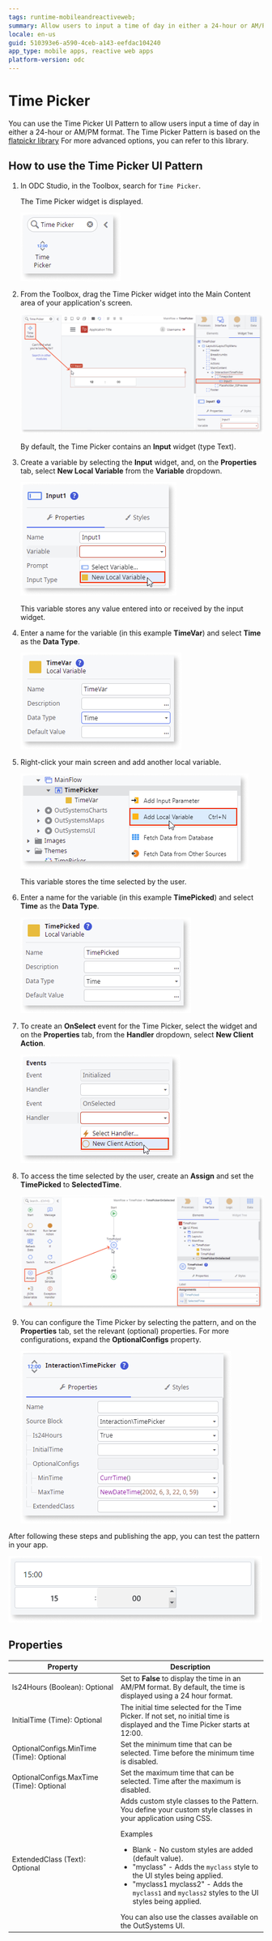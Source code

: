 ```yaml
---
tags: runtime-mobileandreactiveweb;  
summary: Allow users to input a time of day in either a 24-hour or AM/PM format. 
locale: en-us
guid: 510393e6-a590-4ceb-a143-eefdac104240
app_type: mobile apps, reactive web apps
platform-version: odc
---
```


# Time Picker

You can use the Time Picker UI Pattern to allow users input a time of day in either a 24-hour or AM/PM format. The Time Picker Pattern is based on the [flatpickr library](https://flatpickr.js.org/) For more advanced options, you can refer to this library.

## How to use the Time Picker UI Pattern

1. In ODC Studio, in the Toolbox, search for `Time Picker`.
    
    The Time Picker widget is displayed.

    ![Time Picker widget](<images/timepicker-widget-ss.png>)

1. From the Toolbox, drag the Time Picker widget into the Main Content area of your application's screen.

    ![Drag Time Picker widget to screen](<images/timepicker-widget-drag-ss.png>)

    By default, the Time Picker contains an **Input** widget (type Text).

1. Create a variable by selecting the **Input** widget, and, on the **Properties** tab, select **New Local Variable** from the **Variable** dropdown.

    ![Create local variable](<images/timepicker-local-variable-ss.png>)

    This variable stores any value entered into or received by the input widget.

1. Enter a name for the variable (in this example **TimeVar**) and select **Time** as the **Data Type**.

    ![Enter variable name](<images/timepicker-timevar-ss.png>)

1. Right-click your main screen and add another local variable.

    ![Add a new local variable](<images/timepicker-new-loc-var-ss.png>)

    This variable stores the time selected by the user.

1. Enter a name for the variable (in this example **TimePicked**) and select **Time** as the **Data Type**.

    ![Enter a variable name](<images/timepicker-timepicked-ss.png>)

1. To create an **OnSelect** event for the Time Picker, select the widget and on the **Properties** tab, from the **Handler** dropdown, select **New Client Action**.

    ![Create a new client action](<images/timepicker-clientaction-ss.png>)

1. To access the time selected by the user, create an **Assign** and set the **TimePicked** to **SelectedTime**.

    ![Create an Assign](<images/timepicker-assign-ss.png>)

1. You can configure the Time Picker by selecting the pattern, and on the **Properties** tab, set the relevant (optional) properties. For more configurations, expand the **OptionalConfigs** property.

    ![Set the properties](<images/timepicker-properties-ss.png>)

After following these steps and publishing the app, you can test the pattern in your app. 

![Result](<images/timepicker-result-ss.png>)
## Properties

| Property  | Description  | 
|---|---|
|  Is24Hours (Boolean): Optional | Set to **False** to display the time in an AM/PM format. By default, the time is displayed using a 24 hour format.  | 
|  InitialTime (Time): Optional | The initial time selected for the Time Picker. If not set, no initial time is displayed and the Time Picker starts at 12:00.  | 
| OptionalConfigs.MinTime (Time): Optional  |  Set the minimum time that can be selected. Time before the minimum time is disabled. | 
| OptionalConfigs.MaxTime (Time): Optional  | Set the maximum time that can be selected. Time after the maximum is disabled.  | 
| ExtendedClass (Text): Optional  | Adds custom style classes to the Pattern. You define your custom style classes in your application using CSS. <p>Examples <ul><li>Blank - No custom styles are added (default value).</li><li>"myclass" - Adds the ``myclass`` style to the UI styles being applied.</li><li>"myclass1 myclass2" - Adds the ``myclass1`` and ``myclass2`` styles to the UI styles being applied.</li></ul></p>You can also use the classes available on the OutSystems UI. |



